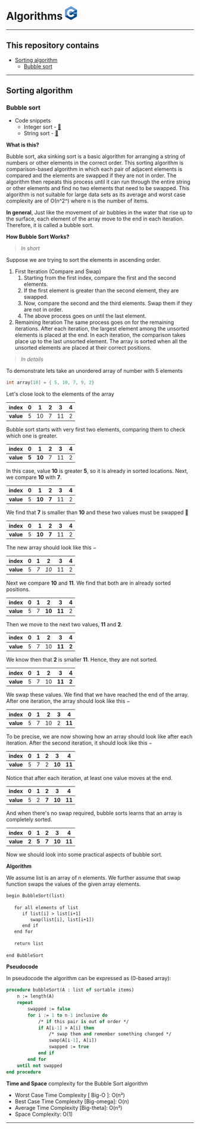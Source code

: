 # Algorithms [![C++ Logo](/utilities/images/C++_Logo_x36.png "C++ Logo")](https://isocpp.org/get-started)

---

## This repository contains

- [Sorting algorithm](#sorting-algorithm)
  - [Bubble sort](#bubble-sort)

---

## Sorting algorithm

### Bubble sort

- Code snippets
  - Integer sort - [&#128279;](shorting_algorithms/bubble_sort.cpp#L17)
  - String sort - [&#128279;](shorting_algorithms/bubble_sort.cpp#L42)

**What is this?**

Bubble sort, aka sinking sort is a basic algorithm for arranging a string of numbers or other elements in the correct order. This sorting algorithm is comparison-based algorithm in which each pair of adjacent elements is compared and the elements are swapped if they are not in order. The algorithm then repeats this process until it can run through the entire string or other elements and find no two elements that need to be swapped. This algorithm is not suitable for large data sets as its average and worst case complexity are of Ο(n^2^) where n is the number of items.

**In general**, Just like the movement of air bubbles in the water that rise up to the surface, each element of the array move to the end in each iteration. Therefore, it is called a bubble sort.

**How Bubble Sort Works?**

> *In short*

Suppose we are trying to sort the elements in ascending order.

1. First Iteration (Compare and Swap)
    1. Starting from the first index, compare the first and the second elements.
    2. If the first element is greater than the second element, they are swapped.
    3. Now, compare the second and the third elements. Swap them if they are not in order.
    4. The above process goes on until the last element.
2. Remaining Iteration
   The same process goes on for the remaining iterations.
   After each iteration, the largest element among the unsorted elements is placed at the end.
   In each iteration, the comparison takes place up to the last unsorted element.
   The array is sorted when all the unsorted elements are placed at their correct positions.

> *In details*

To demonstrate lets take an unordered array of number with 5 elements

```cpp
int array[10] = { 5, 10, 7, 9, 2}
```

Let's close look to the elements of the array

|   index   | 0   | 1   | 2   | 3   | 4   |
|:---------:|-----|-----|-----|-----|-----|
| **value** | 5   | 10  | 7   | 11  | 2   |

Bubble sort starts with very first two elements, comparing them to check which one is greater.

|   index   | 0     | 1      | 2   | 3   | 4   |
|:---------:|-------|--------|-----|-----|-----|
| **value** | **5** | **10** | 7   | 11  | 2   |

In this case, value **10** is greater **5**, so it is already in sorted locations. Next, we compare **10** with **7**.

|   index   | 0   | 1      | 2     | 3   | 4   |
|:---------:|-----|--------|-------|-----|-----|
| **value** | 5   | **10** | **7** | 11  | 2   |

We find that **7** is smaller than **10** and these two values must be swapped :arrows_counterclockwise:

|   index   | 0   | 1      | 2     | 3   | 4   |
|:---------:|-----|--------|-------|-----|-----|
| **value** | 5   | **10** | **7** | 11  | 2   |

The new array should look like this −

|   index   | 0   | 1   | 2    | 3   | 4   |
|:---------:|-----|-----|------|-----|-----|
| **value** | 5   | _7_ | _10_ | 11  | 2   |

Next we compare **10** and **11**. We find that both are in already sorted positions.

|   index   | 0   | 1   | 2      | 3      | 4   |
|:---------:|-----|-----|--------|--------|-----|
| **value** | 5   | 7   | **10** | **11** | 2   |

Then we move to the next two values, **11** and **2**.

|   index   | 0   | 1   | 2   | 3      | 4     |
|:---------:|-----|-----|-----|--------|-------|
| **value** | 5   | 7   | 10  | **11** | **2** |

We know then that **2** is smaller **11**. Hence, they are not sorted.

|   index   | 0   | 1   | 2   | 3      | 4     |
|:---------:|-----|-----|-----|--------|-------|
| **value** | 5   | 7   | 10  | **11** | **2** |

We swap these values. We find that we have reached the end of the array. After one iteration, the array should look like this −

|   index   | 0   | 1   | 2   | 3   | 4      |
|:---------:|-----|-----|-----|-----|--------|
| **value** | 5   | 7   | 10  | 2   | **11** |

To be precise, we are now showing how an array should look like after each iteration. After the second iteration, it should look like this −

|   index   | 0   | 1   | 2   | 3      | 4      |
|:---------:|-----|-----|-----|--------|--------|
| **value** | 5   | 7   | 2   | **10** | **11** |

Notice that after each iteration, at least one value moves at the end.

|   index   | 0   | 1   | 2     | 3      | 4      |
|:---------:|-----|-----|-------|--------|--------|
| **value** | 5   | 2   | **7** | **10** | **11** |

And when there's no swap required, bubble sorts learns that an array is completely sorted.

|   index   | 0     | 1     | 2     | 3      | 4      |
|:---------:|-------|-------|-------|--------|--------|
| **value** | **2** | **5** | **7** | **10** | **11** |

Now we should look into some practical aspects of bubble sort.

**Algorithm**

We assume list is an array of n elements. We further assume that swap function swaps the values of the given array elements.

```dsa
begin BubbleSort(list)

   for all elements of list
      if list[i] > list[i+1]
         swap(list[i], list[i+1])
      end if
   end for

   return list

end BubbleSort
```

**Pseudocode**

In pseudocode the algorithm can be expressed as (0-based array):

```pascal
procedure bubbleSort(A : list of sortable items)
    n := length(A)
    repeat
        swapped := false
        for i := 1 to n-1 inclusive do
            /* if this pair is out of order */
            if A[i-1] > A[i] then
                /* swap them and remember something changed */
                swap(A[i-1], A[i])
                swapped := true
            end if
        end for
    until not swapped
end procedure
```

**Time and Space** complexity for the Bubble Sort algorithm

- Worst Case Time Complexity [ Big-O ]: O(n²)
- Best Case Time Complexity [Big-omega]: O(n)
- Average Time Complexity [Big-theta]: O(n²)
- Space Complexity: O(1)

---
